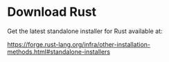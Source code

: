 # Download Rust

Get the latest standalone installer for Rust available at:  

<a href="https://forge.rust-lang.org/infra/other-installation-methods.html#standalone-installers" target="_blank">https://forge.rust-lang.org/infra/other-installation-methods.html#standalone-installers</a>
